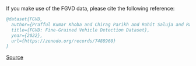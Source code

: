 If you make use of the FGVD data, please cite the following reference:

``` bibtex 
@dataset{FGVD,
  author={Prafful Kumar Khoba and Chirag Parikh and Rohit Saluja and Ravi Kiran and C.V. Jawahar},
  title={FGVD: Fine-Grained Vehicle Detection Dataset},
  year={2022},
  url={https://zenodo.org/records/7488960}
}
```

[Source](https://zenodo.org/records/7488960)